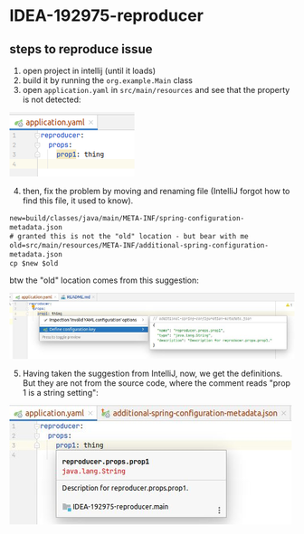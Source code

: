 # IDEA-192975-reproducer

## steps to reproduce issue

1. open project in intellij (until it loads)
2. build it by running the `org.example.Main` class
3. open `application.yaml` in `src/main/resources`
    and see that the property is not detected:

![prop1 is highlighted as unknown even though it is defined](./prop-yellow-highlight.png)

4. then, fix the problem by moving and renaming file
    (IntelliJ forgot how to find this file, it used to know).

```shell
new=build/classes/java/main/META-INF/spring-configuration-metadata.json
# granted this is not the "old" location - but bear with me
old=src/main/resources/META-INF/additional-spring-configuration-metadata.json
cp $new $old
```

btw the "old" location comes from this suggestion:

![IntelliJ's suggestion to define the prop](./prop-suggestion-to-define-key.jpg)

5. Having taken the suggestion from IntelliJ,
    now, we get the definitions.
    But they are not from the source code,
    where the comment reads "prop 1 is a string setting":

![suggestions from manually defined still works](./prop-using-additional-in-tree-location.jpg)
